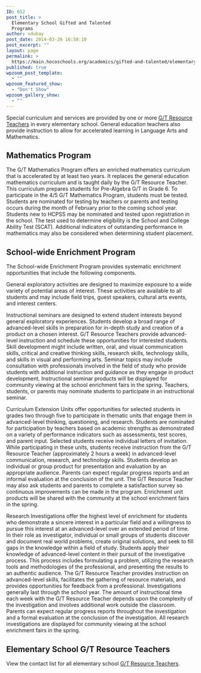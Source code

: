 ```yaml
---
ID: 652
post_title: >
  Elementary School Gifted and Talented
  Programs
author: vdubay
post_date: 2014-03-26 16:58:10
post_excerpt: ""
layout: page
permalink: >
  https://main.hocoschools.org/academics/gifted-and-talented/elementary-school-programs/
published: true
wpzoom_post_template:
  - ""
wpzoom_featured_show:
  - "Don't Show"
wpzoom_gallery_show:
  - ""
---
```

<p>Special curriculum and services are provided by one or more <a href="/academics/gifted-and-talented/resource-teachers/#elem">G/T Resource Teachers</a> in every elementary school. General education teachers also provide instruction to allow for accelerated learning in Language Arts and Mathematics.</p>

<h2>Mathematics Program</h2>

<p>The G/T Mathematics Program offers an enriched mathematics curriculum that is accelerated by at least two years. It replaces the general education mathematics curriculum and is taught daily by the G/T Resource Teacher. This curriculum prepares students for Pre-Algebra G/T in Grade 6. To participate in the 4/5 G/T Mathematics Program, students must be tested. Students are nominated for testing by teachers or parents and testing occurs during the month of February prior to the coming school year. Students new to HCPSS may be nominated and tested upon registration in the school. The test used to determine eligibility is the School and College Ability Test (SCAT). Additional indicators of outstanding performance in mathematics may also be considered when determining student placement.</p>

<h2>School-wide Enrichment Program</h2>

<p>The School-wide Enrichment Program provides systematic enrichment opportunities that include the following components.</p>

<p>General exploratory activities are designed to maximize exposure to a wide variety of potential areas of interest. These activities are available to all students and may include field trips, guest speakers, cultural arts events, and interest centers.</p>

<p>Instructional seminars are designed to extend student interests beyond general exploratory experiences. Students develop a broad range of advanced-level skills in preparation for in-depth study and creation of a product on a chosen interest. G/T Resource Teachers provide advanced-level instruction and schedule these opportunities for interested students. Skill development might include written, oral, and visual communication skills, critical and creative thinking skills, research skills, technology skills, and skills in visual and performing arts. Seminar topics may include consultation with professionals involved in the field of study who provide students with additional instruction and guidance as they engage in product development. Instructional seminar products will be displayed for community viewing at the school enrichment fairs in the spring. Teachers, students, or parents may nominate students to participate in an instructional seminar.</p>

<p>Curriculum Extension Units offer opportunities for selected students in grades two through five to participate in thematic units that engage them in advanced-level thinking, questioning, and research. Students are nominated for participation by teachers based on academic strengths as demonstrated on a variety of performance indicators such as assessments, test scores, and parent input. Selected students receive individual letters of invitation. While participating in these units, students receive instruction from the G/T Resource Teacher (approximately 2 hours a week) in advanced-level communication, research, and technology skills. Students develop an individual or group product for presentation and evaluation by an appropriate audience. Parents can expect regular progress reports and an informal evaluation at the conclusion of the unit. The G/T Resource Teacher may also ask students and parents to complete a satisfaction survey so continuous improvements can be made in the program. Enrichment unit products will be shared with the community at the school enrichment fairs in the spring.</p>

<p>Research Investigations offer the highest level of enrichment for students who demonstrate a sincere interest in a particular field and a willingness to pursue this interest at an advanced-level over an extended period of time. In their role as investigator, individual or small groups of students discover and document real world problems, create original solutions, and seek to fill gaps in the knowledge within a field of study. Students apply their knowledge of advanced-level content in their pursuit of the investigative process. This process includes formulating a problem, utilizing the research tools and methodologies of the professional, and presenting the results to an authentic audience. The G/T Resource Teacher provides instruction on advanced-level skills, facilitates the gathering of resource materials, and provides opportunities for feedback from a professional. Investigations generally last through the school year. The amount of instructional time each week with the G/T Resource Teacher depends upon the complexity of the investigation and involves additional work outside the classroom. Parents can expect regular progress reports throughout the investigation and a formal evaluation at the conclusion of the investigation. All research investigations are displayed for community viewing at the school enrichment fairs in the spring.</p>

<h2>Elementary School G/T Resource Teachers</h2>

<p>View the contact list for all elementary school <a href="/academics/gifted-and-talented/resource-teachers/#elem">G/T Resource Teachers</a>.</p>